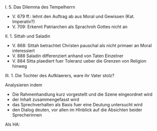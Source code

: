 I. 5. Das Dilemma des Tempelherrn

- V. 679 ff.: lehnt den Auftrag ab aus Moral und Gewissen (Kat. Imperativ?)
- V. 709: Erkennt Patriarchen als Sprachroh Gottes nicht an

II. 1. Sittah und Saladin

- V. 868: Sittah betrachtet Christen pauschal als nicht primaer an Moral interessiert
- V. 888 Saladin differenziert anhand von Taten Einzelner
- V. 884 Sitta plaediert fuer Toleranz ueber die Grenzen von Religion hinweg

III. 1. Die Tochter des Aufklaerers, ware ihr Vater stolz?

Analysieren indem
- Die Rahmenhandlung kurz vorgestellt und die Szene eingeordnet wird
- der Inhalt zusammengefasst wird
- das Sprechverhalten als Basis fuer eine Deutung untersucht wird
- den Dialog deuten, vor allen im HInblick auf die Absichten beider Sprecherinnen

Als HA: